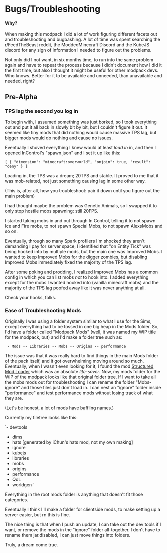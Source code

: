 # Bugs/Troubleshooting

#### Why?

When making this modpack I did a lot of work figuring different facets out and troubleshooting and bugbashing. A lot of time was spent searching the r/FeedTheBeast reddit, the ModdedMinecraft Discord and the KubeJS discord for any sign of information I needed to figure out the problems. 

Not only did I not want, in six months time, to run into the same problem again and have to repeat the process because I didn't document how I did it the first time, but also I thought it might be useful for other modpack devs. Who knows. Better for it to be available and unneeded, than unavailable and needed, right?

## Pre-Alpha

### TPS lag the second you log in

To begin with, I assumed something was just borked, so I took everything out and put it all back in slowly bit by bit, but I couldn't figure it out. It seemed like tiny mods that did nothing would cause massive TPS lag, but bigger mods would do nothing and cause no issues. 

Eventually I shoved everything I knew would at least *load in* in, and then I opened InControl's "spawn.json" and I set it up like this:

`[
  {
    "dimension": "minecraft:overworld",
"onjoin": true,
    "result": "deny"
  }
]`

Loading in, the TPS was a dream; 20TPS and stable.  It proved to me that it was mob-related, not just something causing lag in some other way. 

(This is, after all, how you troubleshoot: pair it down until you figure out the main problem)

I had thought maybe the problem was Genetic Animals, so I swapped it to only stop hostile mobs spawning: still 20FPS.

I started taking mobs in and out through In Control, telling it to not spawn Ice and Fire mobs, to not spawn Special Mobs, to not spawn AlexsMobs and so on.

Eventually, through so many Spark profilers I'm shocked they aren't demanding I pay for server space, I identified that "on Entity Tick" was being hooked into by multiple mods, but the main one was Improved Mobs. I wanted to keep Improved Mobs for the digger zombies, but disabling Improved Mobs immediately fixed the majority of the TPS lag. 

After some poking and prodding, I realized Improved Mobs has a common config in which you can list mobs *not* to hook into. I added everything except for the mobs I wanted hooked into (vanilla minecraft mobs) and the majority of the TPS lag poofed away like it was never anything at all. 

Check your hooks, folks. 

### Ease of Troubleshooting Mods

Originally I was using a folder system similar to what I use for the Sims, except everything had to be tossed in one big heap in the Mods folder. So, I'd have a folder called "Modpack Mods" (well, it was named my WIP title for the modpack, but) and I'd make a folder tree such as:

` - Mods
-- Libraries
-- Mobs
-- Origins
-- performance`

The issue was that it was really hard to find things in the main Mods folder of the pack itself, and it got overwhelming moving around so much. Eventually, when I wasn't even looking for it, I found the mod [Structured Mod Loader](https://www.curseforge.com/minecraft/mc-mods/structured-mod-loader-forge) which was an absolute *life-saver*. Now, my mods folder for the WIP of the modpack looks like that original folder tree. If I want to take all the mobs mods out for troubleshooting I can rename the folder "Mobs-ignore" and those files just don't load in. I can nest an "ignore" folder inside "performance" and test performance mods without losing track of what they are.

(Let's be honest, a lot of mods have baffling names.)

Currently my filetree looks like this: 

`- devtools
- dims
- hats [generated by iChun's hats mod, not my own making]
- ignore
- kubejs
- libraries
- mobs
- origins
- performance
- QoL
- worldgen
`

Everything in the root mods folder is anything that doesn't fit those categories.

Eventually I think I'll make a folder for clientside mods, to make setting up a server easier, but rn this is fine. 

The nice thing is that when I push an update, I can take out the dev tools if I want, or remove the mods in the "ignore" folder all-together. I don't have to rename them jar.disabled, I can just move things into folders.

Truly, a dream come true.
